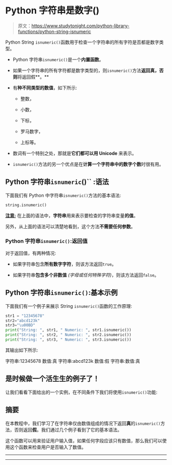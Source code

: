 # Python 字符串是数字()

> 原文：<https://www.studytonight.com/python-library-functions/python-string-isnumeric>

Python String `isnumeric()`函数用于检查一个字符串的所有字符是否都是数字类型。

*   Python 字符串`isnumeric()`是一个**内置函数**。

*   如果一个字符串的所有字符都是数字类型的，则`isnumeric()`方法**返回真，否则**将返回假**。**

*   有**种不同类型的数值**，如下所示:

    *   整数，

    *   小数，

    *   下标，

    *   罗马数字，

    *   上标等。

*   数词有一个特别之处，那就是**它们都可以用 Unicode** 来表示。

*   `isnumeric()`方法的另一个优点是在**计算一个字符串中的数字个数**时很有用。

## Python 字符串`isnumeric`()`` :语法

下面我们有 Python 中字符串`isnumeric()`方法的基本语法:

```py
string.isnumeric() 
```

<u>**注意:**</u> 在上面的语法中，**字符串**用来表示要检查的字符串变量**的值**。

另外，从上面的语法可以清楚地看到，这个方法**不需要任何参数**。

### Python 字符串`isnumeric()`:返回值

对于返回值，有两种情况:

*   如果字符串包含**所有数字字符**，则该方法返回`true`。

*   如果字符串**包含多个非数值** *(字母或任何特殊字符)*，则该方法返回`false`。

## Python 字符串`isnumeric()`:基本示例

下面我们有一个例子来展示 String `isnumeric()`函数的工作原理:

```py
str1 = "12345678"
str2="abcd123k"
str3="\u00BD"
print("String: ", str1, " Numeric: ", str1.isnumeric())
print("String: ", str2, " Numeric: ", str2.isnumeric())
print("String: ", str3, " Numeric: ", str3.isnumeric())
```

其输出如下所示:

字符串:12345678 数值:真
字符串:abcd123k 数值:假
字符串:数值:真

## 是时候做一个活生生的例子了！

让我们看看下面给出的一个实例，在不同条件下我们将使用`isnumeric()`功能:

## 摘要

在本教程中，我们学习了在字符串仅由数值组成的情况下返回**真**的`isnumeric()`方法，否则返回**假**。我们通过几个例子看到了它的基本语法。

这个函数可以用来验证用户输入值，如果任何字段应该只有数值，那么我们可以使用这个函数来检查用户是否输入了数值。

* * *

* * *